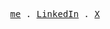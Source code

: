 <p align="center">
  <samp>
    <a href="https://eihab.me">me</a> .
    <a href="https://linkedin.com/in/eihab-khan/">LinkedIn</a> .
    <a href="https://x/itseihab">X</a>
  </samp>
</p>
